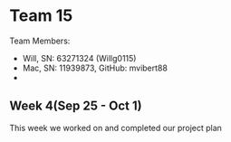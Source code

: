 # Team 15

Team Members: 
- Will, SN: 63271324 (Willg0115)
- Mac, SN: 11939873, GitHub: mvibert88
- 


## Week 4(Sep 25 - Oct 1)

This week we worked on and completed our project plan
